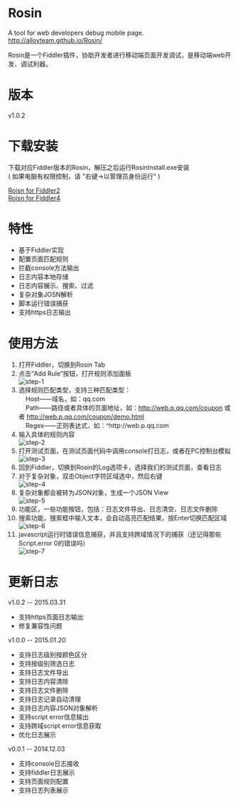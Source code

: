 # Rosin
A tool for web developers debug mobile page. http://alloyteam.github.io/Rosin/

Rosin是一个Fiddler插件，协助开发者进行移动端页面开发调试，是移动端web开发、调试利器。

# 版本

v1.0.2

# 下载安装

下载对应Fiddler版本的Rosin，解压之后运行RosinInstall.exe安装  
( 如果电脑有权限控制，请 "右键->以管理员身份运行" )

[Roisn for Fiddler2][Roisn for Fiddler2]  
[Roisn for Fiddler4][Roisn for Fiddler4]  

# 特性

* 基于Fiddler实现
* 配置页面匹配规则
* 拦截console方法输出
* 日志内容本地存储
* 日志内容展示、搜索、过滤
* 复杂对象JOSN解析
* 脚本运行错误捕获
* 支持https日志输出

# 使用方法

1. 打开Fiddler，切换到Rosin Tab
2. 点击“Add Rule”按钮，打开规则添加面板  
![step-1][step-1]
3. 选择规则匹配类型，支持三种匹配类型：  
    &nbsp;&nbsp;&nbsp;&nbsp;Host——域名，如：qq.com  
    &nbsp;&nbsp;&nbsp;&nbsp;Path——路径或者具体的页面地址，如：http://web.p.qq.com/coupon 或者 http://web.p.qq.com/coupon/demo.html  
    &nbsp;&nbsp;&nbsp;&nbsp;Regex——正则表达式，如：^http:\/\/web\.p\.qq\.com
4. 输入具体的规则内容  
![step-2][step-2]
5. 打开测试页面，在测试页面代码中调用console打日志，或者在PC控制台模拟  
![step-3][step-3]
6. 回到Fiddler，切换到Rosin的Log选项卡，选择我们的测试页面，查看日志
7. 对于复杂对象，双击Object字符区域选中，然后右键  
![step-4][step-4]
8. 复杂对象都会被转为JSON对象，生成一个JSON View  
![step-5][step-5]
9. 功能区，一些功能按钮，包括：日志文件导出、日志清空、日志文件删除
10. 搜索功能，搜索框中输入文本，会自动高亮匹配结果，按Enter切换匹配区域  
![step-6][step-6]
11. javascript运行时错误信息捕获，并且支持跨域情况下的捕获（还记得那些Script.error 0的错误吗）  
![step-7][step-7]

# 更新日志

v1.0.2 -- 2015.03.31

* 支持https页面日志输出
* 修复兼容性问题

v1.0.0 -- 2015.01.20  

* 支持日志级别按颜色区分
* 支持按级别筛选日志
* 支持日志文件导出
* 支持日志内容清除
* 支持日志文件删除
* 支持日志记录自动清理
* 支持日志内容JSON对象解析
* 支持script error信息输出
* 支持跨域script error信息获取
* 优化日志展示

v0.0.1 -- 2014.12.03  

* 支持console日志接收
* 支持fiddler日志展示
* 支持页面规则配置
* 支持日志列表展示




[Roisn for Fiddler2]: http://alloyteam.github.io/Rosin/download/1.0.1/Rosin-v1-for-fiddler2.zip
[Roisn for Fiddler4]: http://alloyteam.github.io/Rosin/download/1.0.1/Rosin-v1-for-fiddler4.zip
[step-1]: http://alloyteam.github.io/Rosin/images/step-1.jpg
[step-2]: http://alloyteam.github.io/Rosin/images/step-2.jpg
[step-3]: http://alloyteam.github.io/Rosin/images/step-3.jpg
[step-4]: http://alloyteam.github.io/Rosin/images/step-4.jpg
[step-5]: http://alloyteam.github.io/Rosin/images/step-5.jpg
[step-6]: http://alloyteam.github.io/Rosin/images/step-6.jpg
[step-7]: http://alloyteam.github.io/Rosin/images/step-7.jpg